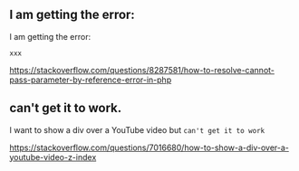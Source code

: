

## I am getting the error:

I am getting the error:

```
xxx
```

https://stackoverflow.com/questions/8287581/how-to-resolve-cannot-pass-parameter-by-reference-error-in-php

## can't get it to work.

I want to show a div over a YouTube video but `can't get it to work`

https://stackoverflow.com/questions/7016680/how-to-show-a-div-over-a-youtube-video-z-index